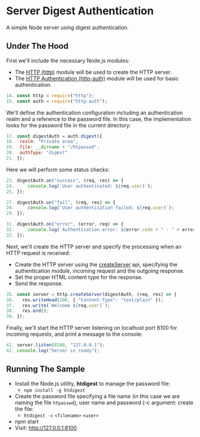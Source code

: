 # Server Digest Authentication

A simple Node server using digest authentication.

## Under The Hood

First we'll include the necessary Node.js modules:

-   The [HTTP (http)](https://nodejs.org/api/http.html) module will be used to create the HTTP server.
-   The [HTTP Authentication (http-auth)](https://www.npmjs.com/package/http-auth) module will be used for basic authentication.

```js
14. const http = require("http");
15. const auth = require("http-auth");
```

We'll define the authentication configuration including an authentication realm and a reference to the password file. In this case, the implementation looks for the password file in the current directory:

```js
17. const digestAuth = auth.digest({
18.  realm: "Private area",
19.  file: __dirname + "/htpasswd",
20.  authType: "digest"
21. });
```

Here we will perform some status checks:

```js
23. digestAuth.on("success", (req, res) => {
24.     console.log(`User authenticated: ${req.user}`);
25. });

27. digestAuth.on("fail", (req, res) => {
28.     console.log(`User authentication failed: ${req.user}`);
29. });

31. digestAuth.on("error", (error, req) => {
32.     console.log(`Authentication error: ${error.code + " - " + error.message}`);
33. });
```

Next, we'll create the HTTP server and specify the processing when an HTTP request is received:

-   Create the HTTP server using the [createServer](https://nodejs.org/api/http.html#http_http_createserver_options_requestlistener) api, specifying the authentication module, incoming request and the outgoing response.
-   Set the proper HTML content type for the response.
-   Send the response.

```js
35. const server = http.createServer(digestAuth, (req, res) => {
36.   res.writeHead(200, { "Content-Type": "text/plain" });
37.   res.write(`Welcome ${req.user}`);
38.   res.end();
39. });
```

Finally, we'll start the HTTP server listening on localhost port 8100 for incoming requests, and print a message to the console:

```js
41. server.listen(8100, "127.0.0.1");
42. console.log("Server is ready");
```

## Running The Sample

-   Install the Node.js utility, **htdigest** to manage the password file:
    -   `npm install -g htdigest`
-   Create the password file specifying a file name (in this case we are naming the file `htpasswd`), user name and password (-c argument: create the file:
    -   `htdigest -c` `<filename>` `<user>`
-   npm start
-   Visit: http://127.0.0.1:8100
